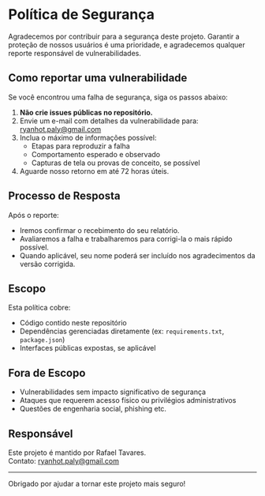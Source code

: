 # Política de Segurança

Agradecemos por contribuir para a segurança deste projeto. Garantir a proteção de nossos usuários é uma prioridade, e agradecemos qualquer reporte responsável de vulnerabilidades.

## Como reportar uma vulnerabilidade

Se você encontrou uma falha de segurança, siga os passos abaixo:

1. **Não crie issues públicas no repositório.**
2. Envie um e-mail com detalhes da vulnerabilidade para: ryanhot.paly@gmail.com
3. Inclua o máximo de informações possível:
   - Etapas para reproduzir a falha
   - Comportamento esperado e observado
   - Capturas de tela ou provas de conceito, se possível
4. Aguarde nosso retorno em até 72 horas úteis.

## Processo de Resposta

Após o reporte:

- Iremos confirmar o recebimento do seu relatório.
- Avaliaremos a falha e trabalharemos para corrigi-la o mais rápido possível.
- Quando aplicável, seu nome poderá ser incluído nos agradecimentos da versão corrigida.

## Escopo

Esta política cobre:

- Código contido neste repositório
- Dependências gerenciadas diretamente (ex: `requirements.txt`, `package.json`)
- Interfaces públicas expostas, se aplicável

## Fora de Escopo

- Vulnerabilidades sem impacto significativo de segurança
- Ataques que requerem acesso físico ou privilégios administrativos
- Questões de engenharia social, phishing etc.

## Responsável

Este projeto é mantido por Rafael Tavares.  
Contato: ryanhot.paly@gmail.com

---

Obrigado por ajudar a tornar este projeto mais seguro!
